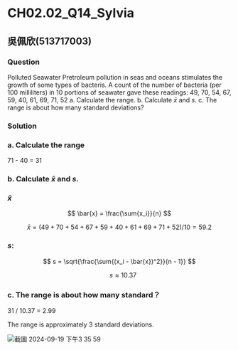 # CH02.02_Q14_Sylvia

## 吳佩欣(513717003)

### Question
Polluted Seawater
Pretroleum pollution in seas and oceans stimulates the growth of some types of bacteris. A count of the number of bacteria (per 100 milliliters) in 10 portions of seawater gave these readings:
49, 70, 54, 67, 59, 40, 61, 69, 71, 52
a. Calculate the range.
b. Calculate $\bar{x}$ and *s*.
c. The range is about how many standard deviations?

### Solution

### a. Calculate the range
 71 - 40 = 31

### b. Calculate $\bar{x}$ and *s*.
### $\bar{x}$

$$
\bar{x} = \frac{\sum{x_i}}{n}
$$

$$
\bar{x} =( 49 + 70 + 54 + 67 + 59 + 40 + 61 + 69 + 71 + 52 ) / 10 = 59.2
$$

### *s*:
$$
s = \sqrt{\frac{\sum{(x_i - \bar{x})^2}}{n - 1}}
$$

$$
\quad s \approx 10.37
$$

### c. The range is about how many standard？

31 / 10.37 = 2.99

The range is approximately 3 standard deviations.


![截圖 2024-09-19 下午3 35 59](https://github.com/user-attachments/assets/9a336323-a2ea-427c-baee-19d466d5a46f)
